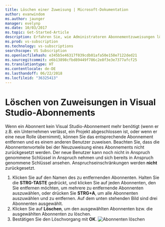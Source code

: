 ```yaml
---
title: Löschen einer Zuweisung | Microsoft-Dokumentation
author: evanwindom
ms.author: jaunger
manager: evelynp
ms.date: 10/03/2017
ms.topic: Get-Started-Article
description: Erfahren Sie, wie Administratoren Abonnementzuweisungen löschen können.
ms.prod: vs-subscription
ms.technology: vs-subscriptions
searchscope: VS Subscription
ms.openlocfilehash: e345b5e46317f039cdb01afa50e158e7122ded21
ms.sourcegitcommit: e6b13898cfbd89449f786c2e8f3e3e7377afcf25
ms.translationtype: HT
ms.contentlocale: de-DE
ms.lasthandoff: 06/22/2018
ms.locfileid: "36325413"
---
```

# <a name="deleting-assignments-in-visual-studio-subscriptions"></a>Löschen von Zuweisungen in Visual Studio-Abonnements

Wenn ein Abonnent kein Visual Studio-Abonnement mehr benötigt (wenn er z.B. ein Unternehmen verlässt, ein Projekt abgeschlossen ist, oder wenn er eine neue Rolle übernimmt), können Sie das entsprechende Abonnement entfernen und es einem anderen Benutzer zuweisen. Beachten Sie, dass die Abonnentenvorteile bei der Neuzuweisung eines Abonnements nicht zurückgesetzt werden.  Der neue Benutzer kann noch nicht in Anspruch genommene Schlüssel in Anspruch nehmen und sich bereits in Anspruch genommene Schlüssel ansehen. Anspruchseinschränkungen werden **nicht** zurückgesetzt. 
1.  Klicken Sie auf den Namen des zu entfernenden Abonnenten. Halten Sie die **STRG-TASTE** gedrückt, und klicken Sie auf jeden Abonnenten, den Sie entfernen möchten, um mehrere zu entfernende Abonnenten auszuwählen, oder drücken Sie **STRG+A**, um alle Abonnenten auszuwählen und zu entfernen. Auf dem unten stehenden Bild sind drei Abonnenten ausgewählt.
2.  Klicken Sie auf **Löschen**, um den ausgewählten Abonnenten bzw. die ausgewählten Abonnenten zu löschen. 
3.  Bestätigen Sie den Löschvorgang mit **OK**. 
    ![Abonnenten löschen](_img\delete-license\delete-subscribers.png)

